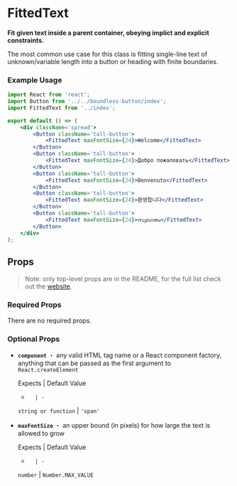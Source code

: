 <!---
THIS IS AN AUTOGENERATED FILE. EDIT INDEX.JS INSTEAD.
-->
# FittedText

__Fit given text inside a parent container, obeying implict and explicit constraints.__

The most common use case for this class is fitting single-line text of unknown/variable length into a button or heading with finite boundaries.

### Example Usage
```jsx
import React from 'react';
import Button from '../../boundless-button/index';
import FittedText from '../index';

export default () => (
    <div className='spread'>
        <Button className='tall-button'>
            <FittedText maxFontSize={24}>Welcome</FittedText>
        </Button>
        <Button className='tall-button'>
            <FittedText maxFontSize={24}>Добро пожаловать</FittedText>
        </Button>
        <Button className='tall-button'>
            <FittedText maxFontSize={24}>Benvenuto</FittedText>
        </Button>
        <Button className='tall-button'>
            <FittedText maxFontSize={24}>환영합니다</FittedText>
        </Button>
        <Button className='tall-button'>
            <FittedText maxFontSize={24}>സ്വാഗതം</FittedText>
        </Button>
    </div>
);

```


## Props

> Note: only top-level props are in the README, for the full list check out the [website](http://boundless.js.org/FittedText#props).

### Required Props

There are no required props.


### Optional Props

- __`component`__ ・ any valid HTML tag name or a React component factory, anything that can be passed as the first argument to `React.createElement`

  Expects | Default Value
  -       | -
  `string or function` | `'span'`

- __`maxFontSize`__ ・ an upper bound (in pixels) for how large the text is allowed to grow

  Expects | Default Value
  -       | -
  `number` | `Number.MAX_VALUE`

